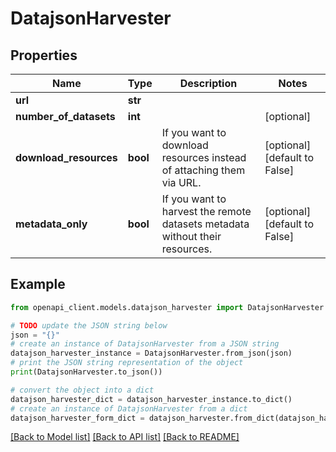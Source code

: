 # DatajsonHarvester


## Properties

Name | Type | Description | Notes
------------ | ------------- | ------------- | -------------
**url** | **str** |  | 
**number_of_datasets** | **int** |  | [optional] 
**download_resources** | **bool** | If you want to download resources instead of attaching them via URL. | [optional] [default to False]
**metadata_only** | **bool** | If you want to harvest the remote datasets metadata without their resources. | [optional] [default to False]

## Example

```python
from openapi_client.models.datajson_harvester import DatajsonHarvester

# TODO update the JSON string below
json = "{}"
# create an instance of DatajsonHarvester from a JSON string
datajson_harvester_instance = DatajsonHarvester.from_json(json)
# print the JSON string representation of the object
print(DatajsonHarvester.to_json())

# convert the object into a dict
datajson_harvester_dict = datajson_harvester_instance.to_dict()
# create an instance of DatajsonHarvester from a dict
datajson_harvester_form_dict = datajson_harvester.from_dict(datajson_harvester_dict)
```
[[Back to Model list]](../README.md#documentation-for-models) [[Back to API list]](../README.md#documentation-for-api-endpoints) [[Back to README]](../README.md)


